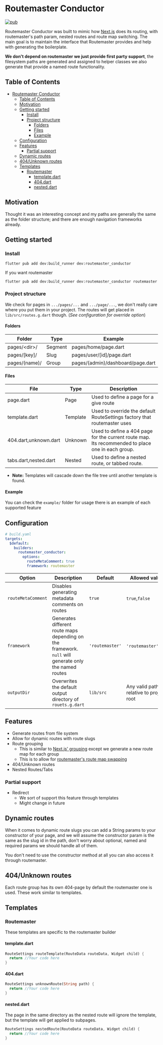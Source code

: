 # Routemaster Conductor

[![pub](https://img.shields.io/pub/v/routemaster_conductor.svg)](https://pub.dev/packages/routemaster_conductor)

Routemaster Conductor was built to mimic how [Next.js](https://nextjs.org/docs/app/building-your-application/routing)
does its routing, with routemaster's path param, nested routes and
route map switching. The main goal is to maintain the interface that Routemaster provides and help with generating the
boilerplate.

__We don't depend on routemaster we just provide first party support__, the filesystem paths are generated and assigned
to helper classes we also generate that provide a named route functionality.

## Table of Contents

<!-- TOC -->
* [Routemaster Conductor](#routemaster-conductor)
  * [Table of Contents](#table-of-contents)
  * [Motivation](#motivation)
  * [Getting started](#getting-started)
    * [Install](#install)
    * [Project structure](#project-structure)
      * [Folders](#folders)
      * [Files](#files)
      * [Example](#example)
  * [Configuration](#configuration)
  * [Features](#features)
    * [Partial support](#partial-support)
  * [Dynamic routes](#dynamic-routes)
  * [404/Unknown routes](#404unknown-routes)
  * [Templates](#templates)
    * [Routemaster](#routemaster)
      * [template.dart](#templatedart)
      * [404.dart](#404dart)
      * [nested.dart](#nesteddart)
<!-- TOC -->

## Motivation

Thought it was an interesting concept and my paths are generally the same as the folder structure; and there are enough
navigation frameworks already.

## Getting started

### Install

```shell
flutter pub add dev:build_runner dev:routemaster_conductor
```

If you want routemaster

```shell
flutter pub add dev:build_runner dev:routemaster_conductor routemaster
```

### Project structure

We check for pages in `.../pages/...` and `.../page/...`, we don't really care where you put them in your project. The
routes will get placed in `lib/src/routes.g.dart` though. (_See configuration for override option_)

#### Folders

| Folder        | Type    | Example                           | Route      |
|---------------|---------|-----------------------------------|------------|
| pages/\<dir>/ | Segment | pages/home/page.dart              | /home      |
| pages/[key]/  | Slug    | pages/user/[id]/page.dart         | /user/:id  |
| pages/(name)/ | Group   | pages/(admin)/dashboard/page.dart | /dashboard |

#### Files

| File                  | Type     | Description                                                                                      |
|-----------------------|----------|--------------------------------------------------------------------------------------------------|
| page.dart             | Page     | Used to define a page for a give route                                                           |
| template.dart         | Template | Used to override the default RouteSettings factory that routemaster uses                         |
| 404.dart,unknown.dart | Unknown  | Used to define a 404 page for the current route map. Its recommended to place one in each group. |
| tabs.dart,nested.dart | Nested   | Used to define a nested route, or tabbed route.                                                  |

* __Note:__ Templates will cascade down the file tree until another template is found.

#### Example

You can check the `example/` folder for usage there is an example of each supported feature

## Configuration

```yaml 
# build.yaml
targets:
  $default:
    builders:
      routemaster_conductor:
        options:
          routeMetaComment: true
          framework: routemaster
```

| Option             | Description                                                                                           | Default         | Allowed values                          | Nullable |
|--------------------|-------------------------------------------------------------------------------------------------------|-----------------|-----------------------------------------|----------|
| `routeMetaComment` | Disables generating metadata comments on routes                                                       | `true`          | `true`,`false`                          | `true`   |
| `framework`        | Generates different route maps depending on the framework. `null` will generate only the named routes | `'routemaster'` | `'routemaster'`,`null`                  | `true`   |
| `outputDir`        | Overwrites the default output directory of `rouets.g.dart`                                            | `lib/src`       | Any valid path relative to project root | `true`   |

## Features

- Generate routes from file system
- Allow for dynamic routes with route slugs
- Route grouping
    - This is similar to [Next.js' grouping](https://nextjs.org/docs/app/building-your-application/routing/route-groups)
      except we generate a new route map for each group
    - This is to allow for [routemaster's route map swapping](https://pub.dev/packages/routemaster#swap-routing-map)
- 404/Unknown routes
- Nested Routes/Tabs

### Partial support

- Redirect
    - We sort of support this feature through templates
    - Might change in future

## Dynamic routes

When it comes to dynamic route slugs you can add a String params to your constructor of your page, and we will assume
the constructor param is the same as the slug id in the path, don't worry about optional, named and required params we
should handle all of them.

You don't need to use the constructor method at all you can also access it through routemaster.

## 404/Unknown routes

Each route group has its own 404-page by default the routemaster one is used. These work similar to templates.

## Templates

### Routemaster

These templates are specific to the routemaster builder

#### template.dart

```dart
RouteSettings routeTemplate(RouteData routeData, Widget child) {
  return //Your code here
}
```

#### 404.dart

```dart
RouteSettings unknownRoute(String path) {
  return //Your code here
}
```

#### nested.dart

The page in the same directory as the nested route will ignore the template, but the template will get applied to
subpages.

```dart
RouteSettings nestedRoute(RouteData routeData, Widget child) {
  return //Your code here
}
```